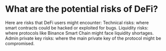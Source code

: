 # What are the potential risks of DeFi?
Here are risks that DeFi users might encounter:
Technical risks: where smart contracts could be hacked or exploited for bugs.
Liquidity risks: where protocols like Binance Smart Chain might face liquidity shortages.
Admin private key risks: where the main private key of the protocol might be compromised.
